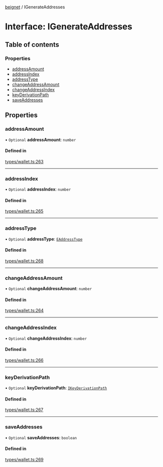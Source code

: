 [beignet](../README.md) / IGenerateAddresses

# Interface: IGenerateAddresses

## Table of contents

### Properties

- [addressAmount](IGenerateAddresses.md#addressamount)
- [addressIndex](IGenerateAddresses.md#addressindex)
- [addressType](IGenerateAddresses.md#addresstype)
- [changeAddressAmount](IGenerateAddresses.md#changeaddressamount)
- [changeAddressIndex](IGenerateAddresses.md#changeaddressindex)
- [keyDerivationPath](IGenerateAddresses.md#keyderivationpath)
- [saveAddresses](IGenerateAddresses.md#saveaddresses)

## Properties

### addressAmount

• `Optional` **addressAmount**: `number`

#### Defined in

[types/wallet.ts:263](https://github.com/synonymdev/beignet/blob/05d5011/src/types/wallet.ts#L263)

___

### addressIndex

• `Optional` **addressIndex**: `number`

#### Defined in

[types/wallet.ts:265](https://github.com/synonymdev/beignet/blob/05d5011/src/types/wallet.ts#L265)

___

### addressType

• `Optional` **addressType**: [`EAddressType`](../enums/EAddressType.md)

#### Defined in

[types/wallet.ts:268](https://github.com/synonymdev/beignet/blob/05d5011/src/types/wallet.ts#L268)

___

### changeAddressAmount

• `Optional` **changeAddressAmount**: `number`

#### Defined in

[types/wallet.ts:264](https://github.com/synonymdev/beignet/blob/05d5011/src/types/wallet.ts#L264)

___

### changeAddressIndex

• `Optional` **changeAddressIndex**: `number`

#### Defined in

[types/wallet.ts:266](https://github.com/synonymdev/beignet/blob/05d5011/src/types/wallet.ts#L266)

___

### keyDerivationPath

• `Optional` **keyDerivationPath**: [`IKeyDerivationPath`](IKeyDerivationPath.md)

#### Defined in

[types/wallet.ts:267](https://github.com/synonymdev/beignet/blob/05d5011/src/types/wallet.ts#L267)

___

### saveAddresses

• `Optional` **saveAddresses**: `boolean`

#### Defined in

[types/wallet.ts:269](https://github.com/synonymdev/beignet/blob/05d5011/src/types/wallet.ts#L269)
